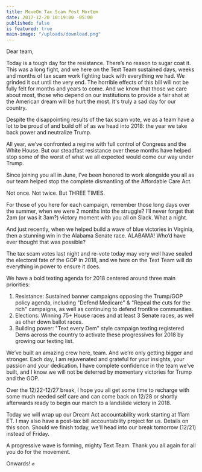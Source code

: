 ```yaml
---
title: MoveOn Tax Scam Post Mortem
date: 2017-12-20 10:19:00 -05:00
published: false
is featured: true
main-image: "/uploads/download.png"
---
```


Dear team,

Today is a tough day for the resistance. There’s no reason to sugar coat it. This was a long fight, and we here on the Text Team sustained days, weeks and months of tax scam work fighting back with everything we had. We grinded it out until the very end. The horrible effects of this bill will not be fully felt for months and years to come. And we know that those we care about most, those who depend on our institutions to provide a fair shot at the American dream will be hurt the most. It's truly a sad day for our country.

Despite the disappointing results of the tax scam vote, we as a team have a lot to be proud of and build off of as we head into 2018: the year we take back power and neutralize Trump.

All year, we’ve confronted a regime with full control of Congress and the White House. But our steadfast resistance over these months have helped stop some of the worst of what we all expected would come our way under Trump.

Since joining you all in June, I’ve been honored to work alongside you all as our team helped stop the complete dismantling of the Affordable Care Act.

Not once. Not twice. But THREE TIMES. 

For those of you here for each campaign, remember those long days over the summer, when we were 2 months into the struggle? I’ll never forget that 2am (or was it 3am?) victory moment with you all on Slack. What a night.

And just recently, when we helped build a wave of blue victories in Virginia, then a stunning win in the Alabama Senate race. ALABAMA! Who’d have ever thought that was possible?

The tax scam votes last night and re-vote today may very well have sealed the electoral fate of the GOP in 2018, and we here on the Text Team will do everything in power to ensure it does. 

We have a bold texting agenda for 2018 centered around three main priorities:

1. Resistance: Sustained banner campaigns opposing the Trump/GOP policy agenda, including "Defend Medicare" & "Repeal the cuts for the rich" campaigns, as well as continuing to defend frontline communities. 
2. Elections: Winning 75+ House races and at least 3 Senate races, as well as other down ballot races.
3. Building power: "Text every Dem" style campaign texting registered Dems across the country to activate these progressives for 2018 by growing our texting list.

We’ve built an amazing crew here, team. And we’re only getting bigger and stronger. Each day, I am rejuvenated and grateful for your insights, your passion and your dedication. I have complete confidence in the team we’ve built, and I know we will not be deterred by momentary victories for Trump and the GOP.

Over the 12/22-12/27 break, I hope you all get some time to recharge with some much needed self care and can come back on 12/28 or shortly afterwards ready to begin our march to a landslide victory in 2018.

Today we will wrap up our Dream Act accountability work starting at 11am ET. I may also have a post-tax bill accountability project for us. Details on this soon. Should we finish today, we'll head into our break tomorrow (12/21) instead of Friday.

A progressive wave is forming, mighty Text Team. Thank you all again for all you do for the movement.

Onwards! :fist: